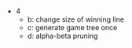 - 4
    - b: change size of winning line
    - c: generate game tree once
    - d: alpha-beta pruning
